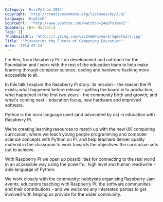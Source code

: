 ```yaml
---
Category: 'EuroPython 2014'
Copyright: 'http://creativecommons.org/licenses/by/3.0/'
Language: 'English'
SourceUrl: '"http://www.youtube.com/watch?v=24eDPoJvmnI"'
Speakers: [Ben Nuttall]
Tags: []
ThumbnailUrl: 'http://i.ytimg.com/vi/24eDPoJvmnI/hqdefault.jpg'
Title: '"Pioneering the Future of Computing Education"'
date: '2014-07-24'
---
```

I'm Ben, from Raspberry Pi. I do development and outreach for the Foundation and I work with the rest of the education team to help make learning through computer science, coding and hardware hacking more accessible to all.

In this talk I explain the Raspberry Pi story: its mission - the reason the Pi exists; what happened before release - getting the board in to production; what happened in the first two years - the community birth and growth; and what's coming next - education focus, new hardware and improved software.

Python is the main language used (and advocated by us) in education with Raspberry Pi.

We're creating learning resources to match up with the new UK computing curriculum, where we teach young people programming and computer science concepts with Python on Pi, and help teachers deliver quality material in the classroom to work towards the objectives the curriculum sets out to achieve.

With Raspberry Pi we open up possibilities for connecting to the real world in an accessible way using the powerful, high level and human read/write -able language of Python.

We work closely with the community: hobbyists organising Raspberry Jam events; educators teaching with Raspberry Pi; the software communities and their contributions - and we welcome any interested parties to get involved with helping us provide for the wider community.